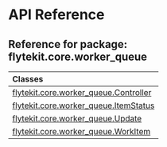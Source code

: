 # API Reference

## Reference for package: flytekit.core.worker_queue

| Classes  |
| :------------- |
| [flytekit.core.worker_queue.Controller](flytekit_core_worker_queue_controller) |
| [flytekit.core.worker_queue.ItemStatus](flytekit_core_worker_queue_itemstatus) |
| [flytekit.core.worker_queue.Update](flytekit_core_worker_queue_update) |
| [flytekit.core.worker_queue.WorkItem](flytekit_core_worker_queue_workitem) |
